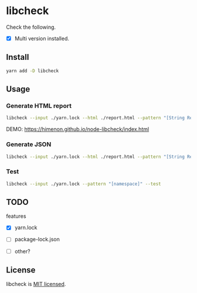 # libcheck

Check the following.

* [x] Multi version installed.

## Install

```bash
yarn add -D libcheck
```

## Usage

### Generate HTML report

```bash
libcheck --input ./yarn.lock --html ./report.html --pattern "[String RegExp]"
```

DEMO: https://himenon.github.io/node-libcheck/index.html

### Generate JSON

```bash
libcheck --input ./yarn.lock --html ./report.html --pattern "[String RegExp]"
```

### Test

```bash
libcheck --input ./yarn.lock --pattern "[namespace]" --test
```

## TODO

features

* [x] yarn.lock
* [ ] package-lock.json
* [ ] other?


## License

libcheck is [MIT licensed](https://github.com/Himenon/libcheck/blob/master/LICENSE).
